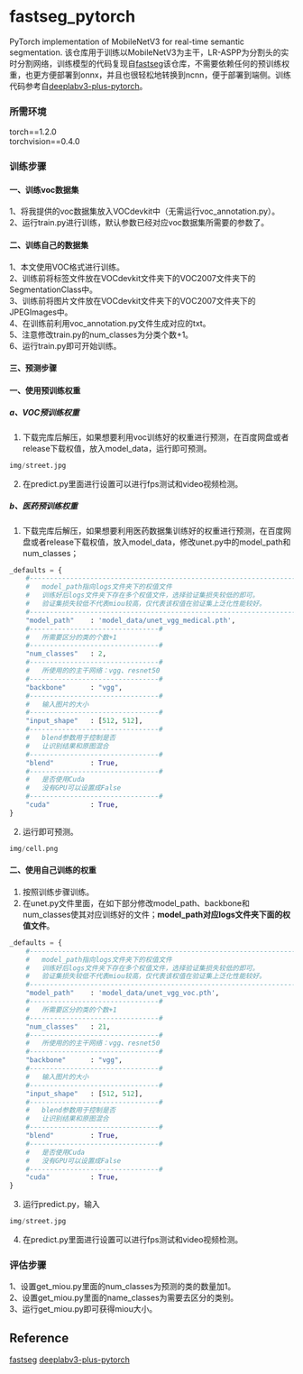 # fastseg_pytorch
PyTorch implementation of MobileNetV3 for real-time semantic segmentation.
该仓库用于训练以MobileNetV3为主干，LR-ASPP为分割头的实时分割网络，训练模型的代码复现自[fastseg](https://github.com/ekzhang/fastseg)该仓库，不需要依赖任何的预训练权重，也更方便部署到onnx，并且也很轻松地转换到ncnn，便于部署到端侧。训练代码参考自[deeplabv3-plus-pytorch](https://github.com/bubbliiiing/deeplabv3-plus-pytorch)。


### 所需环境
torch==1.2.0    
torchvision==0.4.0   

### 训练步骤
#### 一、训练voc数据集
1、将我提供的voc数据集放入VOCdevkit中（无需运行voc_annotation.py）。  
2、运行train.py进行训练，默认参数已经对应voc数据集所需要的参数了。  

#### 二、训练自己的数据集
1、本文使用VOC格式进行训练。  
2、训练前将标签文件放在VOCdevkit文件夹下的VOC2007文件夹下的SegmentationClass中。    
3、训练前将图片文件放在VOCdevkit文件夹下的VOC2007文件夹下的JPEGImages中。    
4、在训练前利用voc_annotation.py文件生成对应的txt。    
5、注意修改train.py的num_classes为分类个数+1。    
6、运行train.py即可开始训练。  

#### 三、预测步骤
#### 一、使用预训练权重
##### a、VOC预训练权重
1. 下载完库后解压，如果想要利用voc训练好的权重进行预测，在百度网盘或者release下载权值，放入model_data，运行即可预测。  
```python
img/street.jpg
```    
2. 在predict.py里面进行设置可以进行fps测试和video视频检测。    
##### b、医药预训练权重
1. 下载完库后解压，如果想要利用医药数据集训练好的权重进行预测，在百度网盘或者release下载权值，放入model_data，修改unet.py中的model_path和num_classes；
```python
_defaults = {
    #-------------------------------------------------------------------#
    #   model_path指向logs文件夹下的权值文件
    #   训练好后logs文件夹下存在多个权值文件，选择验证集损失较低的即可。
    #   验证集损失较低不代表miou较高，仅代表该权值在验证集上泛化性能较好。
    #-------------------------------------------------------------------#
    "model_path"    : 'model_data/unet_vgg_medical.pth',
    #--------------------------------#
    #   所需要区分的类的个数+1
    #--------------------------------#
    "num_classes"   : 2,
    #--------------------------------#
    #   所使用的的主干网络：vgg、resnet50   
    #--------------------------------#
    "backbone"      : "vgg",
    #--------------------------------#
    #   输入图片的大小
    #--------------------------------#
    "input_shape"   : [512, 512],
    #--------------------------------#
    #   blend参数用于控制是否
    #   让识别结果和原图混合
    #--------------------------------#
    "blend"         : True,
    #--------------------------------#
    #   是否使用Cuda
    #   没有GPU可以设置成False
    #--------------------------------#
    "cuda"          : True,
}
```
2. 运行即可预测。  
```python
img/cell.png
```
#### 二、使用自己训练的权重
1. 按照训练步骤训练。    
2. 在unet.py文件里面，在如下部分修改model_path、backbone和num_classes使其对应训练好的文件；**model_path对应logs文件夹下面的权值文件**。    
```python
_defaults = {
    #-------------------------------------------------------------------#
    #   model_path指向logs文件夹下的权值文件
    #   训练好后logs文件夹下存在多个权值文件，选择验证集损失较低的即可。
    #   验证集损失较低不代表miou较高，仅代表该权值在验证集上泛化性能较好。
    #-------------------------------------------------------------------#
    "model_path"    : 'model_data/unet_vgg_voc.pth',
    #--------------------------------#
    #   所需要区分的类的个数+1
    #--------------------------------#
    "num_classes"   : 21,
    #--------------------------------#
    #   所使用的的主干网络：vgg、resnet50   
    #--------------------------------#
    "backbone"      : "vgg",
    #--------------------------------#
    #   输入图片的大小
    #--------------------------------#
    "input_shape"   : [512, 512],
    #--------------------------------#
    #   blend参数用于控制是否
    #   让识别结果和原图混合
    #--------------------------------#
    "blend"         : True,
    #--------------------------------#
    #   是否使用Cuda
    #   没有GPU可以设置成False
    #--------------------------------#
    "cuda"          : True,
}
```
3. 运行predict.py，输入    
```python
img/street.jpg
```   
4. 在predict.py里面进行设置可以进行fps测试和video视频检测。    

### 评估步骤
1、设置get_miou.py里面的num_classes为预测的类的数量加1。  
2、设置get_miou.py里面的name_classes为需要去区分的类别。  
3、运行get_miou.py即可获得miou大小。  

## Reference
[fastseg](https://github.com/ekzhang/fastseg) 
[deeplabv3-plus-pytorch](https://github.com/bubbliiiing/deeplabv3-plus-pytorch)

